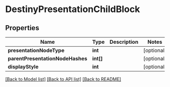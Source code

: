 # DestinyPresentationChildBlock

## Properties
Name | Type | Description | Notes
------------ | ------------- | ------------- | -------------
**presentationNodeType** | **int** |  | [optional] 
**parentPresentationNodeHashes** | **int[]** |  | [optional] 
**displayStyle** | **int** |  | [optional] 

[[Back to Model list]](../README.md#documentation-for-models) [[Back to API list]](../README.md#documentation-for-api-endpoints) [[Back to README]](../README.md)


